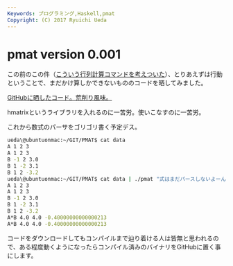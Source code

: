 ```yaml
---
Keywords: プログラミング,Haskell,pmat
Copyright: (C) 2017 Ryuichi Ueda
---
```


# pmat version 0.001
この前のこの件（<a href="http://blog.ueda.asia/?p=674" title="こういう行列計算コマンドを考えついた">こういう行列計算コマンドを考えついた</a>）、とりあえずは行動ということで、まだかけ算しかできないもののコードを晒してみました。

<a target="_blank" href="https://github.com/ryuichiueda/PMAT/blob/a56e77cf8416da50b0f75a9bfddcfe1e48989c1d/pmat.hs" title="pmat.hs">GitHubに晒したコード。荒削り風味。</a>

hmatrixというライブラリを入れるのに一苦労。使いこなすのに一苦労。

これから数式のパーサをゴリゴリ書く予定デス。

```bash
ueda\@ubuntuonmac:~/GIT/PMAT$ cat data
A 1 2 3
A 1 2 3
B -1 2 3.0
B 1 -2 3.1
B 1 2 -3.2
ueda\@ubuntuonmac:~/GIT/PMAT$ cat data | ./pmat "式はまだパースしないよーん"
A 1 2 3
A 1 2 3
B -1 2 3.0
B 1 -2 3.1
B 1 2 -3.2
A*B 4.0 4.0 -0.40000000000000213
A*B 4.0 4.0 -0.40000000000000213
```

コードをダウンロードしてもコンパイルまで辿り着ける人は皆無と思われるので、ある程度動くようになったらコンパイル済みのバイナリをGitHubに置く事にします。
